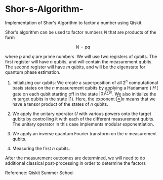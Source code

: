 # Shor-s-Algorithm-
Implementation of Shor's Algorithm to factor a number using Qiskit. 

Shor's algorithm can be used to factor numbers $N$ that are products of the form 

$$N = pq$$

where $p$ and $q$ are prime numbers. We will use two registers of qubits. The first register will have $n$ qubits, and will contain the measurement qubits. The second register will have $m$ qubits, and will be the eigenstate for quantum phase estimation.

1. Initializing our qubits: We create a superposition of all $2^n$ computational basis states on the $n$ measurement qubits by applying a Hadamard ( $H$ ) gate on each qubit starting off in the state $\vert0\rangle^{\otimes n}$. We also initialize the $m$ target qubits in the state $\vert1\rangle$. Here, the exponent $\otimes n$ means that we have a tensor product of the states of $n$ qubits.

2. We apply the unitary operator $U$ with various powers onto the target qubits by controlling it with each of the different measurement qubits. The unitary operator in this case implements modular exponentiation. 

3. We apply an inverse quantum Fourier transform on the $n$ measurement qubits.

4. Measuring the first $n$ qubits. 

After the measurement outcomes are determined, we will need to do additional classical post-processing in order to determine the factors


Reference: Qiskit Summer School 
